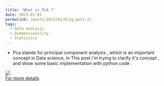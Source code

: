 ```yaml
---
title: 'What is PCA ?'
date: 2023-01-01
permalink: /posts/2023/01/blog-post-2/
tags:
  - Data analysis
  - Dimmensionality
  - Statistics
---
```

 - Pca stands for principal component analysis , which is an important concept in Data science, in This post i'm trying to clarify  it's concept , and show some basic implementation with python code .<br>
   <div style="width:70%">
  <img style="box-shadow: rgb(38, 57, 77) 0px 20px 30px -10px;" src="https://miro.medium.com/v2/resize:fit:640/format:webp/1*lWBX08NF44kU9OIu8dk9cA.png"></div> 
<br>
<a href="https://medium.com/@yahyasghiouri1998/i-what-is-pca-7fd948ae05b3" alt="PCA explanation">For more details</a>

 